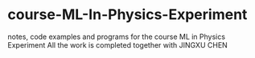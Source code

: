 # course-ML-In-Physics-Experiment
notes, code examples and programs for the course ML in Physics Experiment
All the work is completed together with JINGXU CHEN
